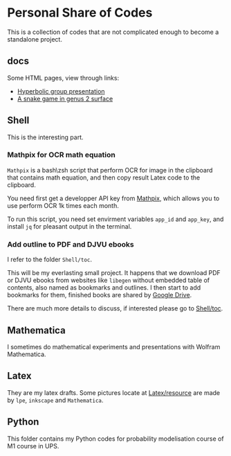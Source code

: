 # Personal Share of Codes

This is a collection of codes that are not complicated enough to become a standalone project.

## docs

Some HTML pages, view through links:

- [Hyperbolic group presentation](https://jingmatrix.github.io/Code/HyperbolicGroup/index.html)
- [A snake game in genus 2 surface](https://jingmatrix.github.io/Code/h2snake/index.html)

## Shell

This is the interesting part.

### Mathpix for OCR math equation

`Mathpix` is a bash\zsh script that perform OCR for image in the clipboard that contains math equation, and then copy result Latex code to the clipboard.

You need first get a developper API key from [Mathpix](https://accounts.mathpix.com/login?return_to=%2Focr-api), which allows you to use perform OCR 1k times each month.

To run this script, you need set envirment variables `app_id` and `app_key`, and install `jq` for pleasant output in the terminal.

### Add outline to PDF and DJVU ebooks

I refer to the folder `Shell/toc`.

This will be my everlasting small project. It happens that we download PDF or DJVU ebooks from websites like `libegen` without embedded table of contents, also named as bookmarks and outlines. I then start to add bookmarks for them, finished books are shared by [Google Drive](https://drive.google.com/drive/folders/1O279emuW9Z1LGmQ94fbRYfjZoxT8bpwU?usp=sharing).

There are much more details to discuss, if interested please go to [Shell/toc](Shell/toc).

## Mathematica

I sometimes do mathematical experiments and presentations with Wolfram Mathematica.

## Latex

They are my latex drafts. Some pictures locate at [Latex/resource](Latex/resource) are made by `lpe`, `inkscape` and `Mathematica`.

## Python

This folder contains my Python codes for probability modelisation course of M1 course in UPS.
